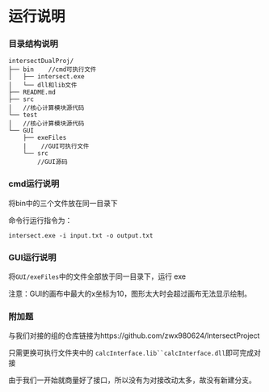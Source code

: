 # 运行说明

### 目录结构说明

```
intersectDualProj/
├── bin    //cmd可执行文件
│   ├── intersect.exe
│   └── dll和lib文件
├── README.md
├── src
│   //核心计算模块源代码
└── test
│   //核心计算模块源代码
└── GUI
    ├── exeFiles
    |    //GUI可执行文件
    └── src
        //GUI源码

```



### cmd运行说明

将bin中的三个文件放在同一目录下

命令行运行指令为：

`intersect.exe -i input.txt -o output.txt`

### GUI运行说明

将`GUI/exeFiles`中的文件全部放于同一目录下，运行 exe

注意：GUI的画布中最大的x坐标为10，图形太大时会超过画布无法显示绘制。



### 附加题

与我们对接的组的仓库链接为https://github.com/zwx980624/IntersectProject

只需更换可执行文件夹中的 `calcInterface.lib``calcInterface.dll`即可完成对接

由于我们一开始就商量好了接口，所以没有为对接改动太多，故没有新建分支。


